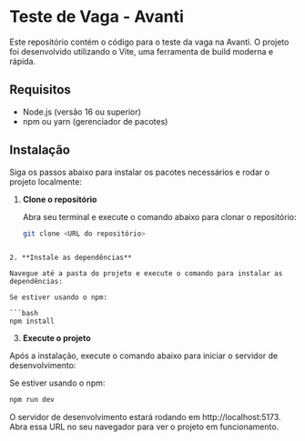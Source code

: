 # Teste de Vaga - Avanti

Este repositório contém o código para o teste da vaga na Avanti. O projeto foi desenvolvido utilizando o Vite, uma ferramenta de build moderna e rápida.

## Requisitos

- Node.js (versão 16 ou superior)
- npm ou yarn (gerenciador de pacotes)

## Instalação

Siga os passos abaixo para instalar os pacotes necessários e rodar o projeto localmente:

1. **Clone o repositório**

   Abra seu terminal e execute o comando abaixo para clonar o repositório:

   ```bash
   git clone <URL do repositório>
```

2. **Instale as dependências**

Navegue até a pasta do projeto e execute o comando para instalar as dependências:

Se estiver usando o npm:

```bash
npm install
```

3. **Execute o projeto**

Após a instalação, execute o comando abaixo para iniciar o servidor de desenvolvimento:

Se estiver usando o npm:

```bash
npm run dev
```

O servidor de desenvolvimento estará rodando em http://localhost:5173. Abra essa URL no seu navegador para ver o projeto em funcionamento.
